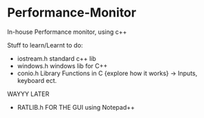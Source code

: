 # Performance-Monitor
In-house Performance monitor, using c++

Stuff to learn/Learnt to do:
 - iostream.h standard c++ lib
 - windows.h windows lib for C++
 - conio.h Library Functions in C {explore how it works} -> Inputs, keyboard ect.


WAYYY LATER
 - RATLIB.h FOR THE GUI using Notepad++